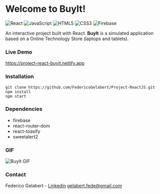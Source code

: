 # Welcome to BuyIt!
![React](https://img.shields.io/badge/react-%2320232a.svg?style=for-the-badge&logo=react&logoColor=%2361DAFB) ![JavaScript](https://img.shields.io/badge/javascript-%23323330.svg?style=for-the-badge&logo=javascript&logoColor=%23F7DF1E) ![HTML5](https://img.shields.io/badge/html5-%23E34F26.svg?style=for-the-badge&logo=html5&logoColor=white) ![CSS3](https://img.shields.io/badge/css3-%231572B6.svg?style=for-the-badge&logo=css3&logoColor=white) ![Firebase](https://img.shields.io/badge/Firebase-039BE5?style=for-the-badge&logo=Firebase&logoColor=white) 

An interactive project built with React. **BuyIt** is a simulated application based on a Online Technology Store (laptops and tablets). 

### Live Demo

https://project-react-buyit.netlify.app

### Installation

```
git clone https://github.com/FedericoGelabert/Project-ReactJS.git
npm install
npm start
```

### Dependencies

- firebase
- react-router-dom
- react-toasify
- sweetalert2


### GIF

![BuyIt GIF](https://res.cloudinary.com/federicog/image/upload/v1676489826/react-project/buyit-gif_b6ibqx.gif)

### Contact

Federico Gelabert - [Linkedin](https://www.linkedin.com/in/federico-gelabert-2b656b238/)
gelabert.fede@gmail.com
